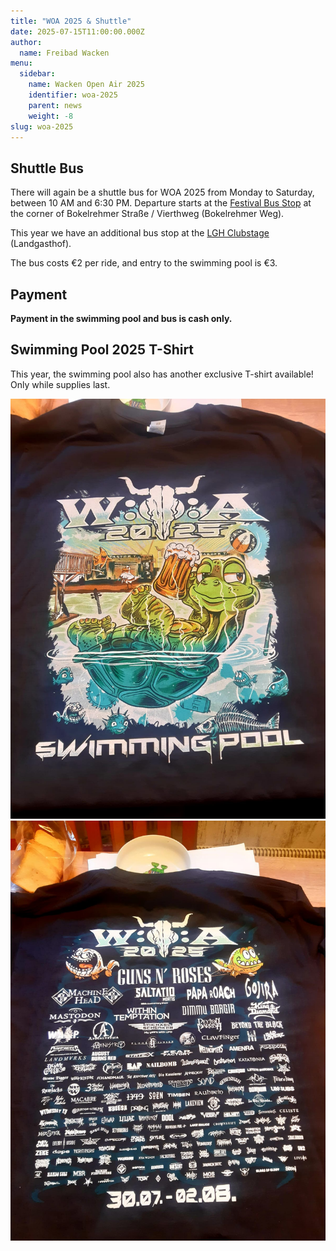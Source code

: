 ```yaml
---
title: "WOA 2025 & Shuttle"
date: 2025-07-15T11:00:00.000Z
author:
  name: Freibad Wacken
menu:
  sidebar:
    name: Wacken Open Air 2025
    identifier: woa-2025
    parent: news
    weight: -8
slug: woa-2025
---
```


## Shuttle Bus

There will again be a shuttle bus for WOA 2025 from Monday to Saturday, between 10 AM and 6:30 PM.
Departure starts at the [Festival Bus Stop](https://maps.app.goo.gl/UWz5M6ubptoVko286) at the corner of Bokelrehmer Straße / Vierthweg (Bokelrehmer Weg).

This year we have an additional bus stop at the [LGH Clubstage](https://maps.app.goo.gl/ttYHz65VsXD3niVP6) (Landgasthof).

The bus costs €2 per ride, and entry to the swimming pool is €3.

## Payment

**Payment in the swimming pool and bus is cash only.**

## Swimming Pool 2025 T-Shirt

This year, the swimming pool also has another exclusive T-shirt available!
Only while supplies last.

![Front](pool-2025-01-front.jpg)
![Back](pool-2025-02-back.jpg)
